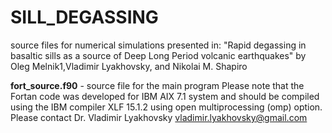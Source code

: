 # SILL_DEGASSING
source files for numerical simulations presented in:
"Rapid degassing in basaltic sills as a source of Deep Long Period volcanic earthquakes" by Oleg Melnik1,Vladimir Lyakhovsky, and Nikolai M. Shapiro

**fort_source.f90** - source file for the main program
Please note that the Fortan code was developed for IBM AIX 7.1 system and should be compiled using the 
IBM compiler XLF 15.1.2 using open multiprocessing (omp) option. Please contact Dr. Vladimir Lyakhovsky
 vladimir.lyakhovsky@gmail.com 
